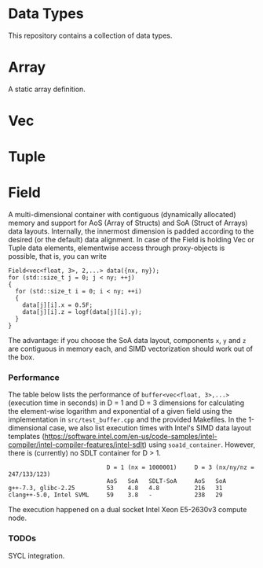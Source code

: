 # Data Types
This repository contains a collection of data types.

# Array
A static array definition.

# Vec
<!--A Simple D-dimensional vector with components `x`, `y` and `z`.-->

# Tuple
<!--A Simple D-dimensional vector with components `x`, `y` and `z`.-->

# Field
A multi-dimensional container with contiguous (dynamically allocated) memory and support for AoS (Array of Structs) and SoA (Struct of Arrays) data layouts.
Internally, the innermost dimension is padded according to the desired (or the default) data alignment.
In case of the Field is holding Vec or Tuple data elements, elementwise access through proxy-objects is possible, that is, you can write

```
Field<vec<float, 3>, 2,...> data({nx, ny});
for (std::size_t j = 0; j < ny; ++j)
{
  for (std::size_t i = 0; i < ny; ++i)
  {
    data[j][i].x = 0.5F;
    data[j][i].z = logf(data[j][i].y);
  }
}
```
The advantage: if you choose the SoA data layout, components `x`, `y` and `z` are contiguous in memory each, and SIMD vectorization should work out of the box.

### Performance
The table below lists the performance of `buffer<vec<float, 3>,...>` (execution time in seconds) in D = 1 and D = 3 dimensions for calculating the element-wise logarithm and exponential of a given field using the implementation in `src/test_buffer.cpp` and the provided Makefiles. In the 1-dimensional case, we also list execution times with Intel's SIMD data layout templates (https://software.intel.com/en-us/code-samples/intel-compiler/intel-compiler-features/intel-sdlt) using `soa1d_container`.
However, there is (currently) no SDLT container for D > 1.

```
                            D = 1 (nx = 1000001)     D = 3 (nx/ny/nz = 247/133/123)
                            AoS   SoA   SDLT-SoA     AoS   SoA
g++-7.3, glibc-2.25         53    4.8   4.8          216   31
clang++-5.0, Intel SVML     59    3.8   -            238   29
```
The execution happened on a dual socket Intel Xeon E5-2630v3 compute node.

### TODOs
SYCL integration.
